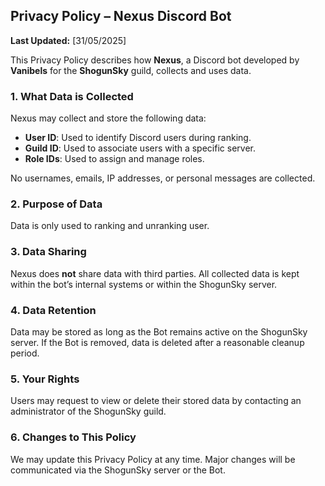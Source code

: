 ## **Privacy Policy – Nexus Discord Bot**

**Last Updated:** \[31/05/2025]

This Privacy Policy describes how **Nexus**, a Discord bot developed by **Vanibels** for the **ShogunSky** guild, collects and uses data.

### 1. What Data is Collected

Nexus may collect and store the following data:

* **User ID**: Used to identify Discord users during ranking.
* **Guild ID**: Used to associate users with a specific server.
* **Role IDs**: Used to assign and manage roles.

No usernames, emails, IP addresses, or personal messages are collected.

### 2. Purpose of Data

Data is only used to ranking and unranking user.

### 3. Data Sharing

Nexus does **not** share data with third parties. All collected data is kept within the bot’s internal systems or within the ShogunSky server.

### 4. Data Retention

Data may be stored as long as the Bot remains active on the ShogunSky server. If the Bot is removed, data is deleted after a reasonable cleanup period.

### 5. Your Rights

Users may request to view or delete their stored data by contacting an administrator of the ShogunSky guild.

### 6. Changes to This Policy

We may update this Privacy Policy at any time. Major changes will be communicated via the ShogunSky server or the Bot.
